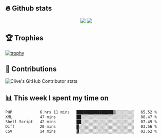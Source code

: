 ## &#128293; Github stats

<!-- GitHub Readme Streak Stats - https://github.com/DenverCoder1/github-readme-streak-stats -->
<p align="center">

<picture>
  <source 
    srcset="https://github-readme-stats.vercel.app/api?username=clivewalkden&count_private=true&show_icons=true&theme=darcula"
    media="(prefers-color-scheme: dark)"
  />
  <source
    srcset="https://github-readme-stats.vercel.app/api?username=clivewalkden&count_private=true&show_icons=true&theme=calm"
    media="(prefers-color-scheme: light), (prefers-color-scheme: no-preference)"
  />
  <img src="https://github-readme-stats.vercel.app/api?username=clivewalkden&count_private=true&show_icons=true&theme=darcula" />
</picture>

<a href="https://git.io/streak-stats" target="_blank">
  <img src="http://github-readme-streak-stats.herokuapp.com?user=clivewalkden&theme=darcula&date_format=j%20M%5B%20Y%5D" />
</a>

</p>

## &#127942; Trophies
[![trophy](https://github-profile-trophy.vercel.app/?username=clivewalkden&theme=onedark)](https://github.com/clivewalkden/github-profile-trophy)

## &#129309; Contributions
![Clive's GitHub Contributor stats](https://github-contributor-stats.vercel.app/api?username=clivewalkden)

## &#128202; This week I spent my time on
<!--START_SECTION:waka-->

```txt
PHP            6 hrs 11 mins   ████████████████▒░░░░░░░░   65.52 %
XML            47 mins         ██░░░░░░░░░░░░░░░░░░░░░░░   08.47 %
Shell Script   42 mins         ██░░░░░░░░░░░░░░░░░░░░░░░   07.49 %
Diff           20 mins         █░░░░░░░░░░░░░░░░░░░░░░░░   03.56 %
CSV            14 mins         ▓░░░░░░░░░░░░░░░░░░░░░░░░   02.62 %
```

<!--END_SECTION:waka-->
